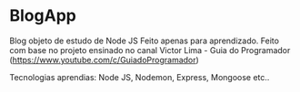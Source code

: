 # BlogApp
Blog objeto de estudo de Node JS
Feito apenas para aprendizado. Feito com base no projeto ensinado no canal Victor Lima - Guia do Programador (https://www.youtube.com/c/GuiadoProgramador)

Tecnologias aprendias:
Node JS, Nodemon, Express, Mongoose etc..
